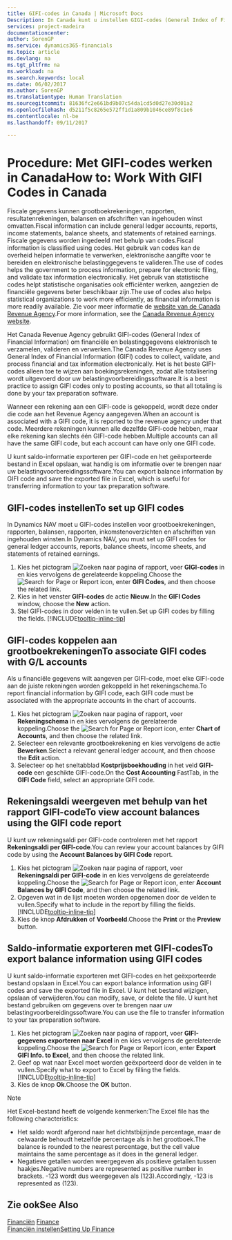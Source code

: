 ```yaml
---
title: GIFI-codes in Canada | Microsoft Docs
Description: In Canada kunt u instellen GIGI-codes (General Index of Financial Information) instellen en deze toewijzen aan boekingsgroepen
services: project-madeira
documentationcenter: 
author: SorenGP
ms.service: dynamics365-financials
ms.topic: article
ms.devlang: na
ms.tgt_pltfrm: na
ms.workload: na
ms.search.keywords: local
ms.date: 06/02/2017
ms.author: SorenGP
ms.translationtype: Human Translation
ms.sourcegitcommit: 81636fc2e661bd9b07c54da1cd5d0d27e30d01a2
ms.openlocfilehash: d5211f5c8265e572ff1d1a809b1046ce89f8c1e6
ms.contentlocale: nl-be
ms.lasthandoff: 09/11/2017

---
```

# <a name="how-to-work-with-gifi-codes-in-canada"></a><span data-ttu-id="63238-103">Procedure: Met GIFI-codes werken in Canada</span><span class="sxs-lookup"><span data-stu-id="63238-103">How to: Work With GIFI Codes in Canada</span></span>
<span data-ttu-id="63238-104">Fiscale gegevens kunnen grootboekrekeningen, rapporten, resultatenrekeningen, balansen en afschriften van ingehouden winst omvatten.</span><span class="sxs-lookup"><span data-stu-id="63238-104">Fiscal information can include general ledger accounts, reports, income statements, balance sheets, and statements of retained earnings.</span></span> <span data-ttu-id="63238-105">Fiscale gegevens worden ingedeeld met behulp van codes.</span><span class="sxs-lookup"><span data-stu-id="63238-105">Fiscal information is classified using codes.</span></span> <span data-ttu-id="63238-106">Het gebruik van codes kan de overheid helpen informatie te verwerken, elektronische aangifte voor te bereiden en elektronische belastinggegevens te valideren.</span><span class="sxs-lookup"><span data-stu-id="63238-106">The use of codes helps the government to process information, prepare for electronic filing, and validate tax information electronically.</span></span> <span data-ttu-id="63238-107">Het gebruik van statistische codes helpt statistische organisaties ook efficiënter werken, aangezien de financiële gegevens beter beschikbaar zijn.</span><span class="sxs-lookup"><span data-stu-id="63238-107">The use of codes also helps statistical organizations to work more efficiently, as financial information is more readily available.</span></span> <span data-ttu-id="63238-108">Zie voor meer informatie de [website van de Canada Revenue Agency](http://www.cra-arc.gc.ca/).</span><span class="sxs-lookup"><span data-stu-id="63238-108">For more information, see the [Canada Revenue Agency website](http://www.cra-arc.gc.ca/).</span></span>

<span data-ttu-id="63238-109">Het Canada Revenue Agency gebruikt GIFI-codes (General Index of Financial Information) om financiële en belastinggegevens elektronisch te verzamelen, valideren en verwerken.</span><span class="sxs-lookup"><span data-stu-id="63238-109">The Canada Revenue Agency uses General Index of Financial Information (GIFI) codes to collect, validate, and process financial and tax information electronically.</span></span> <span data-ttu-id="63238-110">Het is het beste GIFI-codes alleen toe te wijzen aan boekingsrekeningen, zodat alle totalisering wordt uitgevoerd door uw belastingvoorbereidingssoftware.</span><span class="sxs-lookup"><span data-stu-id="63238-110">It is a best practice to assign GIFI codes only to posting accounts, so that all totaling is done by your tax preparation software.</span></span>

<span data-ttu-id="63238-111">Wanneer een rekening aan een GIFI-code is gekoppeld, wordt deze onder die code aan het Revenue Agency aangegeven.</span><span class="sxs-lookup"><span data-stu-id="63238-111">When an account is associated with a GIFI code, it is reported to the revenue agency under that code.</span></span> <span data-ttu-id="63238-112">Meerdere rekeningen kunnen alle dezelfde GIFI-code hebben, maar elke rekening kan slechts één GIFI-code hebben.</span><span class="sxs-lookup"><span data-stu-id="63238-112">Multiple accounts can all have the same GIFI code, but each account can have only one GIFI code.</span></span>

<span data-ttu-id="63238-113">U kunt saldo-informatie exporteren per GIFI-code en het geëxporteerde bestand in Excel opslaan, wat handig is om informatie over te brengen naar uw belastingvoorbereidingssoftware.</span><span class="sxs-lookup"><span data-stu-id="63238-113">You can export balance information by GIFI code and save the exported file in Excel, which is useful for transferring information to your tax preparation software.</span></span>

## <a name="to-set-up-gifi-codes"></a><span data-ttu-id="63238-114">GIFI-codes instellen</span><span class="sxs-lookup"><span data-stu-id="63238-114">To set up GIFI codes</span></span>
<span data-ttu-id="63238-115">In Dynamics NAV moet u GIFI-codes instellen voor grootboekrekeningen, rapporten, balansen, rapporten, inkomstenoverzichten en afschriften van ingehouden winsten.</span><span class="sxs-lookup"><span data-stu-id="63238-115">In Dynamics NAV, you must set up GIFI codes for general ledger accounts, reports, balance sheets, income sheets, and statements of retained earnings.</span></span>

1. <span data-ttu-id="63238-116">Kies het pictogram ![Zoeken naar pagina of rapport](media/ui-search/search_small.png "pictogram Zoeken naar pagina of rapport"), voer **GIGI-codes** in en kies vervolgens de gerelateerde koppeling.</span><span class="sxs-lookup"><span data-stu-id="63238-116">Choose the ![Search for Page or Report](media/ui-search/search_small.png "Search for Page or Report icon") icon, enter **GIFI Codes**, and then choose the related link.</span></span>
2. <span data-ttu-id="63238-117">Kies in het venster **GIFI-codes** de actie **Nieuw**.</span><span class="sxs-lookup"><span data-stu-id="63238-117">In the **GIFI Codes** window, choose the **New** action.</span></span>
3. <span data-ttu-id="63238-118">Stel GIFI-codes in door velden in te vullen.</span><span class="sxs-lookup"><span data-stu-id="63238-118">Set up GIFI codes by filling the fields.</span></span> [!INCLUDE[tooltip-inline-tip](includes/tooltip-inline-tip_md.md)]

## <a name="to-associate-gifi-codes-with-gl-accounts"></a><span data-ttu-id="63238-119">GIFI-codes koppelen aan grootboekrekeningen</span><span class="sxs-lookup"><span data-stu-id="63238-119">To associate GIFI codes with G/L accounts</span></span>
<span data-ttu-id="63238-120">Als u financiële gegevens wilt aangeven per GIFI-code, moet elke GIFI-code aan de juiste rekeningen worden gekoppeld in het rekeningschema.</span><span class="sxs-lookup"><span data-stu-id="63238-120">To report financial information by GIFI code, each GIFI code must be associated with the appropriate accounts in the chart of accounts.</span></span>

1. <span data-ttu-id="63238-121">Kies het pictogram ![Zoeken naar pagina of rapport](media/ui-search/search_small.png "pictogram Zoeken naar pagina of rapport"), voer **Rekeningschema** in en kies vervolgens de gerelateerde koppeling.</span><span class="sxs-lookup"><span data-stu-id="63238-121">Choose the ![Search for Page or Report](media/ui-search/search_small.png "Search for Page or Report icon") icon, enter **Chart of Accounts**, and then choose the related link.</span></span>
2. <span data-ttu-id="63238-122">Selecteer een relevante grootboekrekening en kies vervolgens de actie **Bewerken**.</span><span class="sxs-lookup"><span data-stu-id="63238-122">Select a relevant general ledger account, and then choose the **Edit** action.</span></span>
3. <span data-ttu-id="63238-123">Selecteer op het sneltabblad **Kostprijsboekhouding** in het veld **GIFI-code** een geschikte GIFI-code.</span><span class="sxs-lookup"><span data-stu-id="63238-123">On the **Cost Accounting** FastTab, in the **GIFI Code** field, select an appropriate GIFI code.</span></span>

## <a name="to-view-account-balances-using-the-gifi-code-report"></a><span data-ttu-id="63238-124">Rekeningsaldi weergeven met behulp van het rapport GIFI-code</span><span class="sxs-lookup"><span data-stu-id="63238-124">To view account balances using the GIFI code report</span></span>
<span data-ttu-id="63238-125">U kunt uw rekeningsaldi per GIFI-code controleren met het rapport **Rekeningsaldi per GIFI-code**.</span><span class="sxs-lookup"><span data-stu-id="63238-125">You can review your account balances by GIFI code by using the **Account Balances by GIFI Code** report.</span></span>

1. <span data-ttu-id="63238-126">Kies het pictogram ![Zoeken naar pagina of rapport](media/ui-search/search_small.png "pictogram Zoeken naar pagina of rapport"), voer **Rekeningsaldi per GIFI-code** in en kies vervolgens de gerelateerde koppeling.</span><span class="sxs-lookup"><span data-stu-id="63238-126">Choose the ![Search for Page or Report](media/ui-search/search_small.png "Search for Page or Report icon") icon, enter **Account Balances by GIFI Code**, and then choose the related link.</span></span>
2. <span data-ttu-id="63238-127">Opgeven wat in de lijst moeten worden opgenomen door de velden te vullen.</span><span class="sxs-lookup"><span data-stu-id="63238-127">Specify what to include in the report by filling the fields.</span></span> [!INCLUDE[tooltip-inline-tip](includes/tooltip-inline-tip_md.md)]
3. <span data-ttu-id="63238-128">Kies de knop **Afdrukken** of **Voorbeeld**.</span><span class="sxs-lookup"><span data-stu-id="63238-128">Choose the **Print** or the **Preview** button.</span></span>

## <a name="to-export-balance-information-using-gifi-codes"></a><span data-ttu-id="63238-129">Saldo-informatie exporteren met GIFI-codes</span><span class="sxs-lookup"><span data-stu-id="63238-129">To export balance information using GIFI codes</span></span>
<span data-ttu-id="63238-130">U kunt saldo-informatie exporteren met GIFI-codes en het geëxporteerde bestand opslaan in Excel.</span><span class="sxs-lookup"><span data-stu-id="63238-130">You can export balance information using GIFI codes and save the exported file in Excel.</span></span> <span data-ttu-id="63238-131">U kunt het bestand wijzigen, opslaan of verwijderen.</span><span class="sxs-lookup"><span data-stu-id="63238-131">You can modify, save, or delete the file.</span></span> <span data-ttu-id="63238-132">U kunt het bestand gebruiken om gegevens over te brengen naar uw belastingvoorbereidingssoftware.</span><span class="sxs-lookup"><span data-stu-id="63238-132">You can use the file to transfer information to your tax preparation software.</span></span>

1. <span data-ttu-id="63238-133">Kies het pictogram ![Zoeken naar pagina of rapport](media/ui-search/search_small.png "pictogram Zoeken naar pagina of rapport"), voer **GIFI-gegevens exporteren naar Excel** in en kies vervolgens de gerelateerde koppeling.</span><span class="sxs-lookup"><span data-stu-id="63238-133">Choose the ![Search for Page or Report](media/ui-search/search_small.png "Search for Page or Report icon") icon, enter **Export GIFI Info. to Excel**, and then choose the related link.</span></span>
2. <span data-ttu-id="63238-134">Geef op wat naar Excel moet worden geëxporteerd door de velden in te vullen.</span><span class="sxs-lookup"><span data-stu-id="63238-134">Specify what to export to Excel by filling the fields.</span></span> [!INCLUDE[tooltip-inline-tip](includes/tooltip-inline-tip_md.md)]
3. <span data-ttu-id="63238-135">Kies de knop **Ok**.</span><span class="sxs-lookup"><span data-stu-id="63238-135">Choose the **OK** button.</span></span>

> [!NOTE]  
>   <span data-ttu-id="63238-136">Het Excel-bestand heeft de volgende kenmerken:</span><span class="sxs-lookup"><span data-stu-id="63238-136">The Excel file has the following characteristics:</span></span>

* <span data-ttu-id="63238-137">Het saldo wordt afgerond naar het dichtstbijzijnde percentage, maar de celwaarde behoudt hetzelfde percentage als in het grootboek.</span><span class="sxs-lookup"><span data-stu-id="63238-137">The balance is rounded to the nearest percentage, but the cell value maintains the same percentage as it does in the general ledger.</span></span>
* <span data-ttu-id="63238-138">Negatieve getallen worden weergegeven als positieve getallen tussen haakjes.</span><span class="sxs-lookup"><span data-stu-id="63238-138">Negative numbers are represented as positive number in brackets.</span></span> <span data-ttu-id="63238-139">-123 wordt dus weergegeven als (123).</span><span class="sxs-lookup"><span data-stu-id="63238-139">Accordingly, -123 is represented as (123).</span></span>

## <a name="see-also"></a><span data-ttu-id="63238-140">Zie ook</span><span class="sxs-lookup"><span data-stu-id="63238-140">See Also</span></span>
<span data-ttu-id="63238-141">[Financiën](finance.md) </span><span class="sxs-lookup"><span data-stu-id="63238-141">[Finance](finance.md) </span></span>  
[<span data-ttu-id="63238-142">Financiën instellen</span><span class="sxs-lookup"><span data-stu-id="63238-142">Setting Up Finance</span></span>](finance-setup-finance.md)

